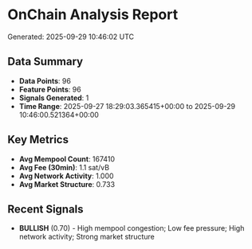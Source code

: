 # OnChain Analysis Report
Generated: 2025-09-29 10:46:02 UTC

## Data Summary
- **Data Points**: 96
- **Feature Points**: 96
- **Signals Generated**: 1
- **Time Range**: 2025-09-27 18:29:03.365415+00:00 to 2025-09-29 10:46:00.521364+00:00

## Key Metrics
- **Avg Mempool Count**: 167410
- **Avg Fee (30min)**: 1.1 sat/vB
- **Avg Network Activity**: 1.000
- **Avg Market Structure**: 0.733

## Recent Signals
- **BULLISH** (0.70) - High mempool congestion; Low fee pressure; High network activity; Strong market structure

